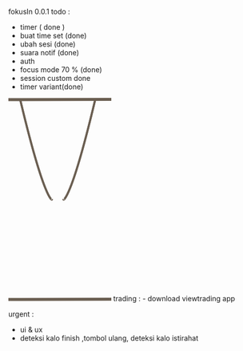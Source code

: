 fokusIn 0.0.1
todo : 
- timer ( done )
- buat  time set (done)
- ubah sesi (done)
- suara notif (done)
- auth 
- focus mode 70 % (done)
- session custom done
- timer variant(done)

<?xml version="1.0" encoding="utf-8"?>
<svg width="206" height="406" viewBox="0 0 206 406" fill="none" xmlns="http://www.w3.org/2000/svg">
  <g transform="translate(3 3)">
    <g>
      <path d="M0 0C48.7354 203.958 64.3744 201.321 63.5193 199.24" fill="none" stroke-width="4" stroke="#6B5F52" transform="translate(20.6 0.478)" />
      <path d="M63.5523 0C14.8169 203.958 -0.822083 201.321 0.032959 199.24" fill="none" stroke-width="4" stroke="#6B5F52" transform="translate(107.263 0.478)" />
      <line x1="0" y1="0.478" x2="200" y2="0" fill="none" stroke-width="6" stroke="#6B5F52" stroke-linecap="square" />
    </g>
    <g transform="matrix(1 0 0 -1 0 400)">
      <path d="M0 -199.674C48.7353 4.28363 64.3744 1.64679 63.5193 -0.434387" fill="none" stroke-width="4" stroke="#6B5F52" transform="matrix(1 0 0 -1 20.6 200.152)" />
      <path d="M63.5523 -199.674C14.8169 4.28357 -0.822083 1.6467 0.032959 -0.434418" fill="none" stroke-width="4" stroke="#6B5F52" transform="matrix(1 0 0 -1 107.263 200.152)" />
      <line x1="0" y1="0" x2="200" y2="-0.478" fill="none" stroke-width="6" stroke="#6B5F52" stroke-linecap="square" transform="matrix(1 0 0 -1 0 0.478)" />
    </g>
  </g>
</svg>
trading :
- download viewtrading app

urgent :
- ui & ux
- deteksi kalo finish ,tombol ulang, deteksi kalo istirahat

